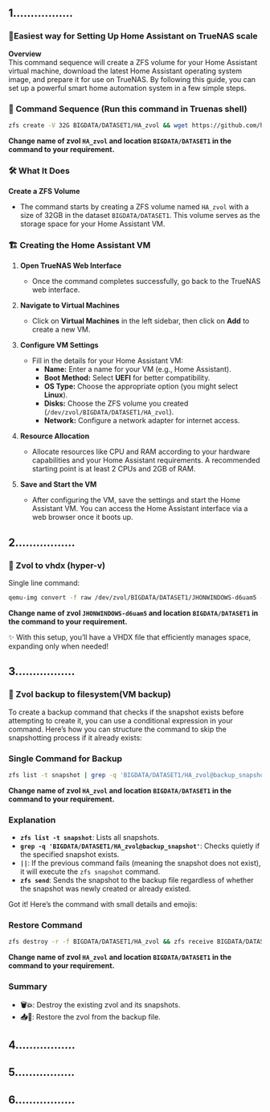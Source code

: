 ## 1.................

### 🌟Easiest way for Setting Up Home Assistant on TrueNAS scale

**Overview**  
This command sequence will create a ZFS volume for your Home Assistant virtual machine, download the latest Home Assistant operating system image, and prepare it for use on TrueNAS. By following this guide, you can set up a powerful smart home automation system in a few simple steps.

### 🎨 Command Sequence (Run this command in Truenas shell)

```bash
zfs create -V 32G BIGDATA/DATASET1/HA_zvol && wget https://github.com/home-assistant/operating-system/releases/download/13.2/haos_ova-13.2.qcow2.xz && unxz haos_ova-13.2.qcow2.xz && qemu-img convert -O raw haos_ova-13.2.qcow2 /dev/zvol/BIGDATA/DATASET1/HA_zvol
```
**Change name of zvol `HA_zvol` and location `BIGDATA/DATASET1` in the command to your requirement.**

### 🛠 What It Does

**Create a ZFS Volume**  
   - The command starts by creating a ZFS volume named `HA_zvol` with a size of 32GB in the dataset `BIGDATA/DATASET1`. This volume serves as the storage space for your Home Assistant VM. 

### 🏗 Creating the Home Assistant VM

1. **Open TrueNAS Web Interface**  
   - Once the command completes successfully, go back to the TrueNAS web interface.

2. **Navigate to Virtual Machines**  
   - Click on **Virtual Machines** in the left sidebar, then click on **Add** to create a new VM.

3. **Configure VM Settings**  
   - Fill in the details for your Home Assistant VM:
     - **Name:** Enter a name for your VM (e.g., Home Assistant).
     - **Boot Method:** Select **UEFI** for better compatibility.
     - **OS Type:** Choose the appropriate option (you might select **Linux**).
     - **Disks:** Choose the ZFS volume you created (`/dev/zvol/BIGDATA/DATASET1/HA_zvol`).
     - **Network:** Configure a network adapter for internet access.

4. **Resource Allocation**  
   - Allocate resources like CPU and RAM according to your hardware capabilities and your Home Assistant requirements. A recommended starting point is at least 2 CPUs and 2GB of RAM.

5. **Save and Start the VM**  
   - After configuring the VM, save the settings and start the Home Assistant VM. You can access the Home Assistant interface via a web browser once it boots up.




  
## 2.................
### 🌟 Zvol to vhdx (hyper-v)

Single line command:

```bash
qemu-img convert -f raw /dev/zvol/BIGDATA/DATASET1/JHONWINDOWS-d6uam5 -O vhdx -o subformat=dynamic /mnt/BIGDATA/DATASET1/JHONWINDOWS-d6uam5.vhdx
```
**Change name of zvol `JHONWINDOWS-d6uam5` and location `BIGDATA/DATASET1` in the command to your requirement.** 

✨ With this setup, you’ll have a VHDX file that efficiently manages space, expanding only when needed!




## 3.................
### 🌟 Zvol backup to filesystem(VM backup)
To create a backup command that checks if the snapshot exists before attempting to create it, you can use a conditional expression in your command. Here’s how you can structure the command to skip the snapshotting process if it already exists:

### Single Command for Backup
```bash
zfs list -t snapshot | grep -q 'BIGDATA/DATASET1/HA_zvol@backup_snapshot' || zfs snapshot BIGDATA/DATASET1/HA_zvol@backup_snapshot; zfs send BIGDATA/DATASET1/HA_zvol@backup_snapshot > /mnt/BIGDATA/DATASET1/HA_zvol_backup
```
**Change name of zvol `HA_zvol` and location `BIGDATA/DATASET1` in the command to your requirement.**

### Explanation
- **`zfs list -t snapshot`**: Lists all snapshots.
- **`grep -q 'BIGDATA/DATASET1/HA_zvol@backup_snapshot'`**: Checks quietly if the specified snapshot exists.
- **`||`**: If the previous command fails (meaning the snapshot does not exist), it will execute the `zfs snapshot` command.
- **`zfs send`**: Sends the snapshot to the backup file regardless of whether the snapshot was newly created or already existed.


Got it! Here’s the command with small details and emojis:

### Restore Command
```bash
zfs destroy -r -f BIGDATA/DATASET1/HA_zvol && zfs receive BIGDATA/DATASET1/HA_zvol < /mnt/BIGDATA/DATASET1/HA_zvol_backup

```
**Change name of zvol `HA_zvol` and location `BIGDATA/DATASET1` in the command to your requirement.**

### Summary
- **🗑️💥**: Destroy the existing zvol and its snapshots.
- **📥📂**: Restore the zvol from the backup file.






## 4.................

## 5.................

## 6.................

